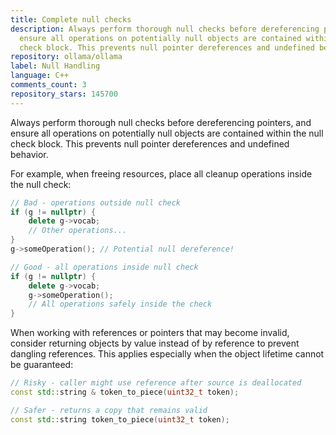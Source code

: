 ```yaml
---
title: Complete null checks
description: Always perform thorough null checks before dereferencing pointers, and
  ensure all operations on potentially null objects are contained within the null
  check block. This prevents null pointer dereferences and undefined behavior.
repository: ollama/ollama
label: Null Handling
language: C++
comments_count: 3
repository_stars: 145700
---
```


Always perform thorough null checks before dereferencing pointers, and ensure all operations on potentially null objects are contained within the null check block. This prevents null pointer dereferences and undefined behavior.

For example, when freeing resources, place all cleanup operations inside the null check:

```cpp
// Bad - operations outside null check
if (g != nullptr) {
    delete g->vocab;
    // Other operations...
}
g->someOperation(); // Potential null dereference!

// Good - all operations inside null check
if (g != nullptr) {
    delete g->vocab;
    g->someOperation(); 
    // All operations safely inside the check
}
```

When working with references or pointers that may become invalid, consider returning objects by value instead of by reference to prevent dangling references. This applies especially when the object lifetime cannot be guaranteed:

```cpp
// Risky - caller might use reference after source is deallocated
const std::string & token_to_piece(uint32_t token);

// Safer - returns a copy that remains valid
const std::string token_to_piece(uint32_t token);
```